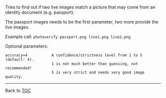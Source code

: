 Tries to find out if two live images match a picture that may come from an
identity document (e.g. passport).

The passport images needs to be the first parameter, two more provide the live
images.

Example call: `photoverify passport.png live1.png live2.png`


Optional parameters:

    accuracy=4           A confidence/strictness level from 1 to 5 (default: 4).
                         1 is not much better than guessing, not recommended!
                         5 is very strict and needs very good image quality.

---

Back to [TOC](./toc.md)